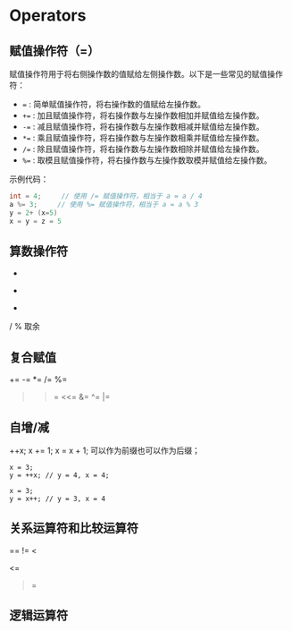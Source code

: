 # Operators
## 赋值操作符（=）
赋值操作符用于将右侧操作数的值赋给左侧操作数。以下是一些常见的赋值操作符：

- `=` : 简单赋值操作符，将右操作数的值赋给左操作数。
- `+=` : 加且赋值操作符，将右操作数与左操作数相加并赋值给左操作数。
- `-=` : 减且赋值操作符，将右操作数与左操作数相减并赋值给左操作数。
- `*=` : 乘且赋值操作符，将右操作数与左操作数相乘并赋值给左操作数。
- `/=` : 除且赋值操作符，将右操作数与左操作数相除并赋值给左操作数。
- `%=` : 取模且赋值操作符，将右操作数与左操作数取模并赋值给左操作数。

示例代码：

```cpp
int = 4;     // 使用 /= 赋值操作符，相当于 a = a / 4
a %= 3;     // 使用 %= 赋值操作符，相当于 a = a % 3
y = 2+ (x=5)
x = y = z = 5
```
## 算数操作符
+
-
*
/
% 取余

## 复合赋值
+=
-=
*=
/=
%=
>>=
<<=
&=
^=
|=
## 自增/减
++x;
x += 1;
x = x + 1;
可以作为前缀也可以作为后缀；

```
x = 3;
y = ++x; // y = 4, x = 4;

x = 3;
y = x++; // y = 3, x = 4
```

## 关系运算符和比较运算符
==
!=
<
>
<=
>=

## 逻辑运算符
